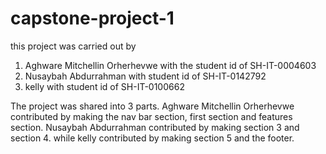 # capstone-project-1

this project was carried out by 
1. Aghware Mitchellin Orherhevwe with the student id of SH-IT-0004603
2. Nusaybah Abdurrahman with student id of SH-IT-0142792
3. kelly  with student id of SH-IT-0100662

The project was shared into 3 parts.
Aghware Mitchellin Orherhevwe contributed by making the nav bar section, first section and features section.
Nusaybah Abdurrahman contributed by making section 3 and section 4.
while kelly contributed by making section 5 and the footer.
